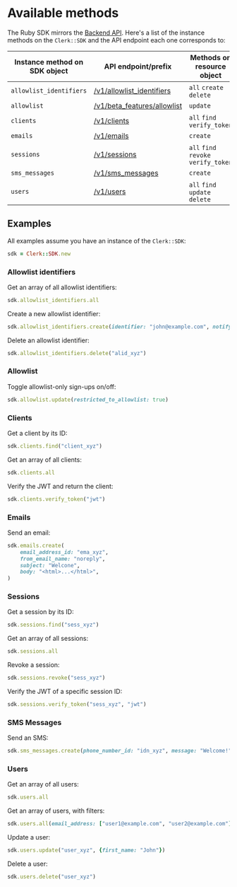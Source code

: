 # Available methods

The Ruby SDK mirrors the [Backend API](../../). Here's a list of the instance methods on the `Clerk::SDK` and the API endpoint each one corresponds to:

| Instance method on SDK object | API endpoint/prefix                                                        | Methods on resource object           |
| ----------------------------- | -------------------------------------------------------------------------- | ------------------------------------ |
| `allowlist_identifiers`       | [/v1/allowlist\_identifiers](../../beta-features/allowlist-identifiers.md) | `all` `create` `delete`              |
| `allowlist`                   | [/v1/beta\_features/allowlist](../../beta-features/)                       | `update`                             |
| `clients`                     | [/v1/clients](../../clients.md)                                            | `all` `find` `verify_token`          |
| `emails`                      | [/v1/emails](../../emails.md)                                              | `create`                             |
| `sessions`                    | [/v1/sessions](../../sessions.md)                                          | `all` `find` `revoke` `verify_token` |
| `sms_messages`                | [/v1/sms\_messages](../../sms-messages.md)                                 | `create`                             |
| `users`                       | [/v1/users](../../users.md)                                                | `all` `find` `update` `delete`       |

## Examples

All examples assume you have an instance of the `Clerk::SDK`:

```ruby
sdk = Clerk::SDK.new
```

### Allowlist identifiers

Get an array of all allowlist identifiers:

```ruby
sdk.allowlist_identifiers.all
```

Create a new allowlist identifier:

```ruby
sdk.allowlist_identifiers.create(identifier: "john@example.com", notify: true)
```

Delete an allowlist identifier:

```ruby
sdk.allowlist_identifiers.delete("alid_xyz")
```

### Allowlist

Toggle allowlist-only sign-ups on/off:

```ruby
sdk.allowlist.update(restricted_to_allowlist: true)
```

### Clients

Get a client by its ID:

```ruby
sdk.clients.find("client_xyz")
```

Get an array of all clients:

```ruby
sdk.clients.all
```

Verify the JWT and return the client:

```ruby
sdk.clients.verify_token("jwt")
```

### Emails

Send an email:

```ruby
sdk.emails.create(
    email_address_id: "ema_xyz", 
    from_email_name: "noreply", 
    subject: "Welcone",
    body: "<html>...</html>",
)
```

### Sessions

Get a session by its ID:

```ruby
sdk.sessions.find("sess_xyz")
```

Get an array of all sessions:

```ruby
sdk.sessions.all
```

Revoke a session:

```ruby
sdk.sessions.revoke("sess_xyz")
```

Verify the JWT of a specific session ID:

```ruby
sdk.sessions.verify_token("sess_xyz", "jwt")
```

### SMS Messages

Send an SMS:

```ruby
sdk.sms_messages.create(phone_number_id: "idn_xyz", message: "Welcome!")
```

### Users

Get an array of all users:

```ruby
sdk.users.all
```

Get an array of users, with filters:

```ruby
sdk.users.all(email_address: ["user1@example.com", "user2@example.com"])
```

Update a user:

```ruby
sdk.users.update("user_xyz", {first_name: "John"})
```

Delete a user:

```ruby
sdk.users.delete("user_xyz")
```

